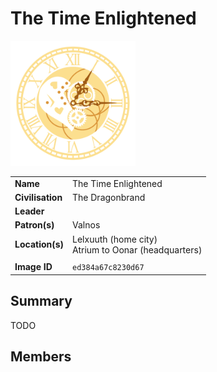 # The Time Enlightened

<img src="https://raw.githubusercontent.com/jesskelsall/astarus-images/main/symbols/ed384a67c8230d67.png" height="200" />

|||
| --- | --- |
| **Name** | The Time Enlightened | organisation.4
| **Civilisation** | The Dragonbrand |
| **Leader** | |
| **Patron(s)** | Valnos |
| **Location(s)** | Lelxuuth (home city)<br>Atrium to Oonar (headquarters) |
|||
| **Image ID** | `ed384a67c8230d67` |

## Summary

TODO

## Members
